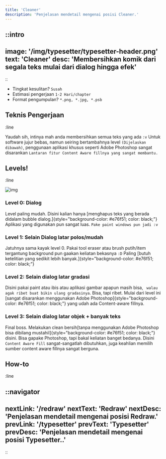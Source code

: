 ```yaml
---
title: 'Cleaner'
description: 'Penjelasan mendetail mengenai posisi Cleaner.'
---
```


::intro
---
image: '/img/typesetter/typesetter-header.png'
text: 'Cleaner'
desc: 'Membersihkan komik dari segala teks mulai dari dialog hingga efek'
---
::

- Tingkat kesulitan? `Susah`
- Estimasi pengerjaan `1-2 Hari/chapter`
- Format pengumpulan? `*.png, *.jpg, *.psb`

## Teknis Pengerjaan
:line

Yaudah sih, intinya mah anda membersihkan semua teks yang ada `:v` Untuk software jujur bebas, namun seiring bertambahnya level `(Dijelaskan dibawah)`, penggunaan aplikasi khusus seperti Adobe Photoshop sangat disarankan `Lantaran fitur Content Aware fillnya yang sangat membantu.`


## Levels!
:line

![img](/img/cleaner/cleaner-levels.png)

### Level 0: Dialog

Level paling mudah. Disini kalian hanya [menghapus teks yang berada didalam bubble dialog.]{style="background-color: #e76f51; color: black;"} Aplikasi yang digunakan pun sangat luas. `Pake paint windows pun jadi :v`


### Level 1: Selain Dialog latar polos/mudah

Jatuhnya sama kayak level 0. Pakai tool eraser atau brush putih/item tergantung background pun gaakan keliatan bekasnya `:D`
Paling [butuh ketelitian yang sedikit lebih banyak.]{style="background-color: #e76f51; color: black;"}


### Level 2: Selain dialog latar gradasi

Disini pakai paint atau ibis atau aplikasi gambar apapun masih bisa, ` walau agak ribet buat bikin ulang gradasinya`. Bisa, tapi ribet. Mulai dari level ini [sangat disarankan menggunakan Adobe Photoshop]{style="background-color: #e76f51; color: black;"} yang udah ada Content-aware fillnya.


### Level 3: Selain dialog latar objek + banyak teks

Final boss. Melakukan clean bersih[tanpa menggunakan Adobe Photoshop bisa dibilang mustahil]{style="background-color: #e76f51; color: black;"} disini. Bisa gapake Photoshop, tapi bakal keliatan banget bedanya. Disini `Content Aware Fill` sangat-sangatlah dibutuhkan, juga keahlian memilih sumber content aware fillnya sangat berguna.


## How-to
:line



::navigator
---
nextLink: '/redraw'
nextText: 'Redraw'
nextDesc: 'Penjelasan mendetail mengenai posisi Redraw.'
prevLink: '/typesetter'
prevText: 'Typesetter'
prevDesc: 'Penjelasan mendetail mengenai posisi Typesetter..'
---
::
